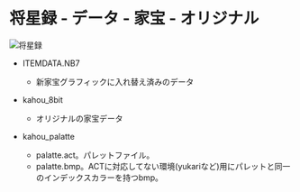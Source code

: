 # 将星録 - データ - 家宝 - オリジナル

![将星録](https://img.shields.io/badge/将星録-with_PK-6479ff.svg)

- ITEMDATA.NB7
  - 新家宝グラフィックに入れ替え済みのデータ

- kahou_8bit
  - オリジナルの家宝データ

- kahou_palatte
  - palatte.act。パレットファイル。
  - palatte.bmp。ACTに対応してない環境(yukariなど)用にパレットと同一のインデックスカラーを持つbmp。